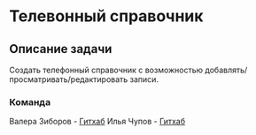 # Телевонный справочник

## Описание задачи
Создать телефонный справочник с возможностью добавлять/просматривать/редактировать записи.

### Команда

Валера Зиборов - [Гитхаб](https://github.com/v01taren)
Илья Чупов - [Гитхаб](https://github.com/)

